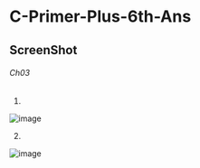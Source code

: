 # C-Primer-Plus-6th-Ans

## **ScreenShot**


###### Ch03

1.
![image](https://user-images.githubusercontent.com/65354319/118666098-77e92180-b825-11eb-865f-455f64e3d7e7.png)

2.
![image](https://user-images.githubusercontent.com/65354319/118682090-b5a07700-b832-11eb-837c-82e7cd1840fc.png)
